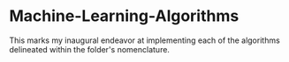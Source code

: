 # Machine-Learning-Algorithms

This marks my inaugural endeavor at implementing each of the algorithms delineated within the folder's nomenclature.
